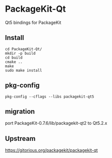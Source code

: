 # PackageKit-Qt

Qt5 bindings for PackageKit


## Install

```
cd PackageKit-Qt/
mkdir -p build
cd build
cmake ..
make
sudo make install
```


## pkg-config

```
pkg-config --cflags --libs packagekit-qt5 
```


## migration

port PackageKit-0.7.6/lib/packagekit-qt2 to Qt5.2.x


## Upstream

https://gitorious.org/packagekit/packagekit-qt
